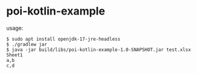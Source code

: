# poi-kotlin-example

usage:

```
$ sudo apt install openjdk-17-jre-headless
$ ./gradlew jar
$ java -jar build/libs/poi-kotlin-example-1.0-SNAPSHOT.jar test.xlsx
Sheet1
a,b
c,d
```
